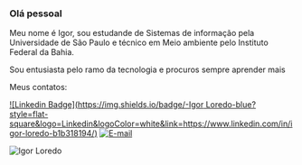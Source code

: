 ### Olá pessoal

<!--
**IgorLoredo/IgorLoredo** is a ✨ _special_ ✨ repository because its `README.md` (this file) appears on your GitHub profile.

Here are some ideas to get you started:

- 🔭 I’m currently working on ...
- 🌱 I’m currently learning ...
- 👯 I’m looking to collaborate on ...
- 🤔 I’m looking for help with ...
- 💬 Ask me about ...
- 📫 How to reach me: ...
- 😄 Pronouns: ...
- ⚡ Fun fact: ...
-->

<p> Meu nome é Igor, sou estudande de Sistemas de informação pela Universidade de São Paulo e técnico em Meio ambiente pelo Instituto Federal da Bahia.<p>
 <p>Sou entusiasta pelo ramo da tecnologia e procuros sempre aprender mais<p>

<p>Meus contatos: <p>

[![Linkedin Badge](https://img.shields.io/badge/-Igor Loredo-blue?style=flat-square&logo=Linkedin&logoColor=white&link=https://www.linkedin.com/in/igor-loredo-b1b318194/)](https://www.linkedin.com/in/igor-loredo-b1b318194/)
[![E-mail](http://img.shields.io/badge/igorloredo@usp.br-red?logo=gmail&style=flat-square&logoColor=white)](mailto:igorloredo@usp.br)
<!-- <img src="https://github-readme-stats.vercel.app/api/top-langs/?username=IgorLoredo&layout=compact&hide=python" alt="Igor Loredo" /> -->

<img src="https://komarev.com/ghpvc/?username=IgorLoredo" alt="Igor Loredo" />
